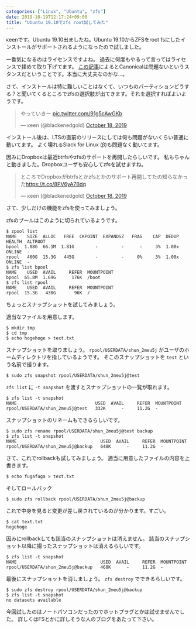 ```yaml
---
categories: ["Linux", "Ubuntu", "zfs"]
date: 2019-10-19T12:17:24+09:00
title: "Ubuntu 19.10でzfs root試してみた"
---
```


κeenです。Ubuntu 19.10出ましたね。Ubuntu 19.10からZFSをroot fsにしたインストールがサポートされるようになったので試しました。

<!--more-->

一番気になるのはライセンスですよね。
過去に何度もやるって言ってはライセンスで揉めて取り下げてます。
[この記事](https://news.mynavi.jp/article/20190808-874101/)によるとCanonicalは問題ないというスタンスだということです。本当に大丈夫なのかな…。


さて、インストールは特に難しいことはなくて、いつものパーティションどうする？と聞いてくるところでzfsの選択肢が出てきます。それを選択すればよいようです。


<blockquote class="twitter-tweet"><p lang="ja" dir="ltr">やっていきー <a href="https://t.co/91g5cAwGKb">pic.twitter.com/91g5cAwGKb</a></p>&mdash; κeen (@blackenedgold) <a href="https://twitter.com/blackenedgold/status/1185218284590813185?ref_src=twsrc%5Etfw">October 18, 2019</a></blockquote>

インストール後は、LTSの直前のリリースにしては何も問題がないくらい普通に動いてます。
よく壊れるSlack for Linux (β)も問題なく動いてます。

因みにDropboxは最近btrfsやzfsのサポートを再開したらしいです。
私もちゃんと動きました。Dropboxユーザも安心してzfsを試せますね。

<blockquote class="twitter-tweet" data-conversation="none" data-dnt="true"><p lang="ja" dir="ltr">ところでDropboxがbtrfsとかzfsとかのサポート再開してたの知らなかった<a href="https://t.co/8PV6yA7Bdq">https://t.co/8PV6yA7Bdq</a></p>&mdash; κeen (@blackenedgold) <a href="https://twitter.com/blackenedgold/status/1185230069242875904?ref_src=twsrc%5Etfw">October 18, 2019</a></blockquote> <script async src="https://platform.twitter.com/widgets.js" charset="utf-8"></script>

さて、少しだけの機能をzfsを使ってみましょう。

zfsのプールはこのように切られているようです。

```console
$ zpool list
NAME    SIZE  ALLOC   FREE  CKPOINT  EXPANDSZ   FRAG    CAP  DEDUP    HEALTH  ALTROOT
bpool  1.88G  66.1M  1.81G        -         -      -     3%  1.00x    ONLINE  -
rpool   460G  15.3G   445G        -         -     0%     3%  1.00x    ONLINE  -
$ zfs list bpool
NAME    USED  AVAIL     REFER  MOUNTPOINT
bpool  65.8M  1.69G      176K  /boot
$ zfs list rpool
NAME    USED  AVAIL     REFER  MOUNTPOINT
rpool  15.3G   430G       96K  /
```

ちょっとスナップショットを試してみましょう。

適当なファイルを用意します。

``` console
$ mkdir tmp
$ cd tmp
$ echo hogehoge > text.txt
```

スナップショットを取りましょう。
`rpool/USERDATA/shun_2meu5j` がユーザのホームディレクトリを指しているようです。
そこのスナップショットを `test` という名前で撮ります。

``` console
$ sudo zfs snapshot rpool/USERDATA/shun_2meu5j@test
```

`zfs list` に `-t snapshot` を渡すとスナップショットの一覧が取れます。

``` console
$ zfs list -t snapshot
NAME                              USED  AVAIL     REFER  MOUNTPOINT
rpool/USERDATA/shun_2meu5j@test   332K      -     11.2G  -
```

スナップショットのリネームもできるらしいです。

``` console
$ sudo zfs rename rpool/USERDATA/shun_2meu5j@test backup
$ zfs list -t snapshot
NAME                                USED  AVAIL     REFER  MOUNTPOINT
rpool/USERDATA/shun_2meu5j@backup   648K      -     11.2G  -
```

さて、これでrollbackも試してみましょう。
適当に用意したファイルの内容を上書きます。

``` console
$ echo fugafuga > text.txt
```

そしてロールバック

``` console
$ sudo zfs rollback rpool/USERDATA/shun_2meu5j@backup
```

これで中身を見ると変更が差し戻されているのが分かります。すごい。

``` console
$ cat text.txt
hogehoge
```

因みにrollbackしても該当のスナップショットは消えません。
該当のスナップショット以降に撮ったスナップショットは消えるらしいです。

``` console
$ zfs list -t snapshot
NAME                                USED  AVAIL     REFER  MOUNTPOINT
rpool/USERDATA/shun_2meu5j@backup   468K      -     11.2G  -
```

最後にスナップショットを消しましょう。 `zfs destroy` でできるらしいです。

``` console
$ sudo zfs destroy rpool/USERDATA/shun_2meu5j@backup
$ zfs list -t snapshot
no datasets available
```

今回試したのはノートパソコンだったのでホットプラグとかは試せませんでした。
詳しくはFSとかに詳しそうな人のブログをあたって下さい。


